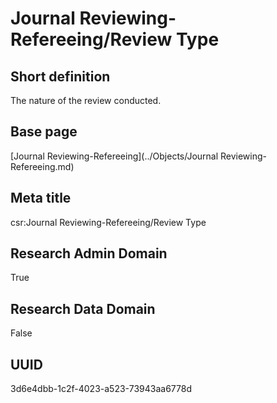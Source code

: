 # Journal Reviewing-Refereeing/Review Type
## Short definition
The nature of the review conducted.
## Base page
[Journal Reviewing-Refereeing](../Objects/Journal Reviewing-Refereeing.md)
## Meta title
csr:Journal Reviewing-Refereeing/Review Type
## Research Admin Domain
True
## Research Data Domain
False
## UUID
3d6e4dbb-1c2f-4023-a523-73943aa6778d
